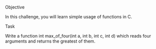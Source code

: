 Objective

In this challenge, you will learn simple usage of functions in C.

Task

Write a function int max_of_four(int a, int b, int c, int d) which reads four arguments and returns the greatest of them.
